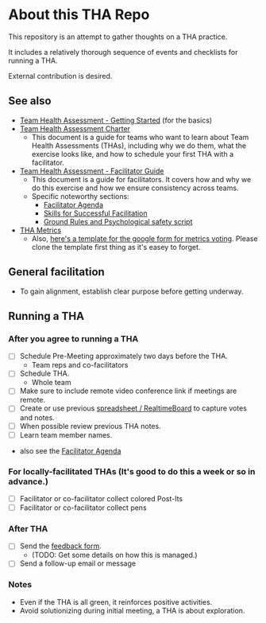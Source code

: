 # About this THA Repo

This repository is an attempt to gather thoughts on a THA practice.

It includes a relatively thorough sequence of events and checklists for running a THA.

External contribution is desired.

## See also

- [Team Health Assessment - Getting Started](https://docs.google.com/document/d/1h34W05UgqHF935SNWxZK8hoSBYK-w3-wBwSPPr1FpD8/edit?ts=5bb3b204#heading=h.cu5tb96u3a6z) (for the basics)
- [Team Health Assessment Charter](https://docs.google.com/document/d/1YI7hGKT-MEA43pecXZK4mdfYHpUV3dmriad7H3plcZE/edit#heading=h.xg50m7slluvb)
  - This document is a guide for teams who want to learn about Team Health Assessments (THAs), including why we do them, what the exercise looks like, and how to schedule your first THA with a facilitator.
- [Team Health Assessment - Facilitator Guide](https://docs.google.com/document/d/18Q9uand09WHwiWZO21A9rD6S-3953CqP0v-xEj-xSCg/edit#heading=h.awnmvae1sp6t)
  - This document is a guide for facilitators. It covers how and why we do this exercise and how we ensure consistency across teams.
  - Specific noteworthy sections:
    - [Facilitator Agenda](https://docs.google.com/document/d/18Q9uand09WHwiWZO21A9rD6S-3953CqP0v-xEj-xSCg/edit#heading=h.6l5vvivremau)
    - [Skills for Successful Facilitation](https://docs.google.com/document/d/18Q9uand09WHwiWZO21A9rD6S-3953CqP0v-xEj-xSCg/edit#heading=h.atlmu7ou2gs1)
    - [Ground Rules and Psychological safety script](https://docs.google.com/document/d/18Q9uand09WHwiWZO21A9rD6S-3953CqP0v-xEj-xSCg/edit#heading=h.3f96t1973epx)
- [THA Metrics](https://docs.google.com/spreadsheets/d/1d98EX4P0dyl99Pd9jJN6nZ4QvBm0GIKhD2RZkgnF03w/edit#gid=910566514)
  - Also, [here's a template for the google form for metrics voting](https://docs.google.com/forms/d/1NJbmWzSH-0d2DIRKVL4AAH8HR9Zyrri5vMNvGorANFg/edit). Please clone the template first thing as it's easey to forget.

## General facilitation

- To gain alignment, establish clear purpose before getting underway.

## Running a THA

### After you agree to running a THA

- [ ] Schedule Pre-Meeting approximately two days before the THA.
  - Team reps and co-facilitators
- [ ] Schedule THA.
  - Whole team
- [ ] Make sure to include remote video conference link if meetings are remote.
- [ ] Create or use previous [spreadsheet / RealtimeBoard](https://docs.google.com/document/d/1YI7hGKT-MEA43pecXZK4mdfYHpUV3dmriad7H3plcZE/edit#heading=h.gleuwr3p64nm) to capture votes and notes.
- [ ] When possible review previous THA notes.
- [ ] Learn team member names.
- also see the [Facilitator Agenda](https://docs.google.com/document/d/18Q9uand09WHwiWZO21A9rD6S-3953CqP0v-xEj-xSCg/edit#heading=h.6l5vvivremau)

### For locally-facilitated THAs (It's good to do this a week or so in advance.)

- [ ] Facilitator or co-facilitator collect colored Post-Its
- [ ] Facilitator or co-facilitator collect pens

### After THA

- [ ] Send the [feedback form](https://docs.google.com/forms/d/e/1FAIpQLScIcb7_zfPcEST77IDlpmwuBN9WVwanyKSTDyuCDDtPgVyrXQ/viewform).
  - (TODO: Get some details on how this is managed.)
- [ ] Send a follow-up email or message

### Notes

- Even if the THA is all green, it reinforces positive activities.
- Avoid solutionizing during initial meeting, a THA is about exploration.
